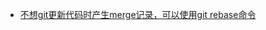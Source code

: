 
- [不想git更新代码时产生merge记录，可以使用git rebase命令](https://blog.csdn.net/NUAA_Hunter/article/details/78201368)